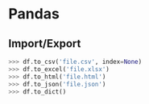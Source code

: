 # Pandas

## Import/Export

```python
>>> df.to_csv('file.csv', index=None)
>>> df.to_excel('file.xlsx')
>>> df.to_html('file.html')
>>> df.to_json('file.json')
>>> df.to_dict()
```